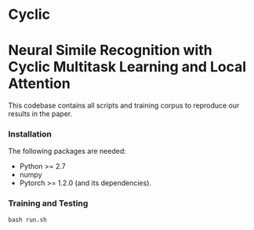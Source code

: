 # Cyclic
Neural Simile Recognition with Cyclic Multitask Learning and Local Attention
=====================================================================

This codebase contains all scripts and training corpus to reproduce our results in the paper.

### Installation

The following packages are needed:

- Python >= 2.7
- numpy
- Pytorch >= 1.2.0 (and its dependencies).


### Training and Testing

    bash run.sh



